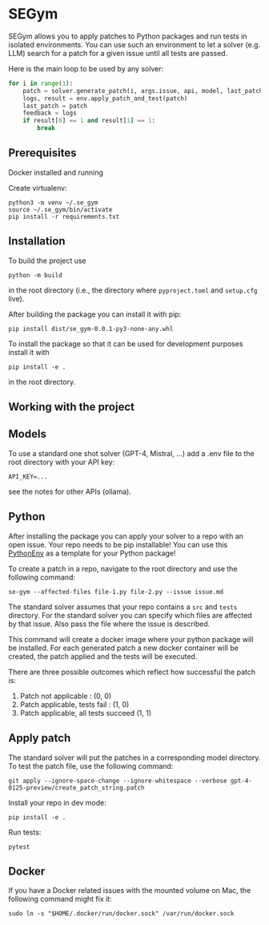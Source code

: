 # SEGym

SEGym allows you to apply patches to Python packages and run tests in isolated environments.
You can use such an environment to let a solver (e.g. LLM) search for a patch for a given issue until all tests are passed.

Here is the main loop to be used by any solver:

```python
for i in range(1):
    patch = solver.generate_patch(i, args.issue, api, model, last_patch, feedback)
    logs, result = env.apply_patch_and_test(patch)
    last_patch = patch
    feedback = logs
    if result[0] == 1 and result[1] == 1:
        break
```

## Prerequisites

Docker installed and running

Create virtualenv:

```
python3 -m venv ~/.se_gym
source ~/.se_gym/bin/activate
pip install -r requirements.txt
```

## Installation

To build the project use

```shell script
python -m build
```

in the root directory (i.e., the directory where `pyproject.toml` and
`setup.cfg` live).

After building the package you can install it with pip:

```shell script
pip install dist/se_gym-0.0.1-py3-none-any.whl
```

To install the package so that it can be used for development purposes
install it with

```shell script
pip install -e .
```

in the root directory.

## Working with the project

## Models

To use a standard one shot solver (GPT-4, Mistral, ...) add a .env file to the root directory with your API key:

```
API_KEY=...
```

see the notes for other APIs (ollama).

## Python

After installing the package you can apply your solver to a repo with an open issue.
Your repo needs to be pip installable! You can use this [PythonEnv](https://github.com/kyrillschmid/PythonEnv.git) as a template for your Python package!

To create a patch in a repo, navigate to the root directory and use the following command:

```
se-gym --affected-files file-1.py file-2.py --issue issue.md
```

The standard solver assumes that your repo contains a `src` and `tests` directory. For the standard
solver you can specify which files are affected by that issue. Also pass the file where the issue
is described.

This command will create a docker image where your python package will be installed. For each generated patch
a new docker container will be created, the patch applied and the tests will be executed.

There are three possible outcomes which reflect how successful the patch is:

1. Patch not applicable : (0, 0)
2. Patch applicable, tests fail : (1, 0)
3. Patch applicable, all tests succeed (1, 1)

## Apply patch

The standard solver will put the patches in a corresponding model directory.
To test the patch file, use the following command:

```
git apply --ignore-space-change --ignore-whitespace --verbose gpt-4-0125-preview/create_patch_string.patch
```

Install your repo in dev mode:

```
pip install -e .
```

Run tests:

```
pytest
```

## Docker

If you have a Docker related issues with the mounted volume on Mac, the following command might fix it:

```
sudo ln -s "$HOME/.docker/run/docker.sock" /var/run/docker.sock
```

